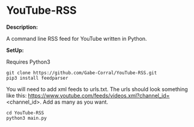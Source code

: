 # YouTube-RSS

**Description:**

A command line RSS feed for YouTube written in Python.

**SetUp:**

Requires Python3

```
git clone https://github.com/Gabe-Corral/YouTube-RSS.git
pip3 install feedparser
```

You will need to add xml feeds to urls.txt. The urls should look something like this: https://www.youtube.com/feeds/videos.xml?channel_id=<channel_id>. Add as many as you want.

```
cd YouTube-RSS
python3 main.py
```
